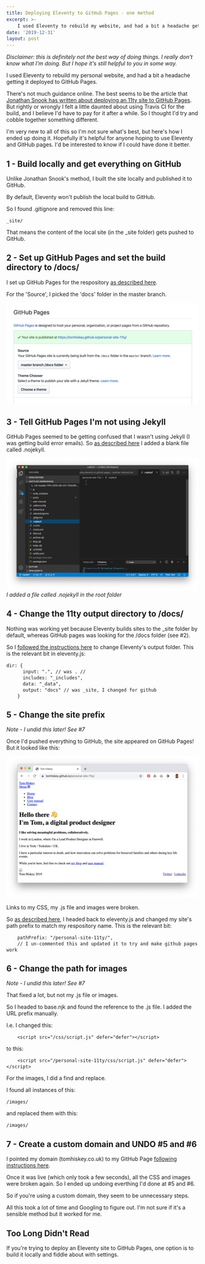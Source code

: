 ```yaml
---
title: Deploying Eleventy to GitHub Pages - one method
excerpt: >- 
    I used Eleventy to rebuild my website, and had a bit a headache getting it deployed...
date: '2019-12-31'
layout: post
---
```


*Disclaimer: this is definitely not the best way of doing things. I really don't know what I'm doing. But I hope it's still helpful to you in some way.*

I used Eleventy to rebuild my personal website, and had a bit a headache getting it deployed to GitHub Pages. 

There's not much guidance online. The best seems to be the article that [Jonathan Snook has written about deploying an 11ty site to GitHub Pages](https://snook.ca/archives/servers/deploying-11ty-to-gh-pages). But rightly or wrongly I felt a little daunted about using Travis CI for the build, and I believe I'd have to pay for it after a while. So I thought I'd try and cobble together something different.

I'm very new to all of this so I'm not sure what's best, but here's how I ended up doing it. Hopefully it's helpful for anyone hoping to use Eleventy and GitHub pages. I'd be interested to know if I could have done it better.

## 1 - Build locally and get everything on GitHub

Unlike Jonathan Snook's method, I built the site locally and published it to GitHub.

By default, Eleventy won't publish the local build to GitHub.

So I found .gitignore and removed this line:

```
_site/
```

That means the content of the local site (in the _site folder) gets pushed to GitHub.

## 2 - Set up GitHub Pages and set the build directory to /docs/

I set up GitHub Pages for the respository [as described here](https://guides.github.com/features/pages/).

For the 'Source', I picked the 'docs' folder in the master branch.

![GitHub Pages settings](/images/github-pages-settings.png)

## 3 - Tell GitHub Pages I'm not using Jekyll 

GitHub Pages seemed to be getting confused that I wasn't using Jekyll (I was getting build error emails). So [as described here](https://help.github.com/en/github/working-with-github-pages/about-github-pages#static-site-generators) I added a blank file called .nojekyll. 

![Adding .nojekyll file](/images/nojekyll.png)<em>I added a file called .nojekyll in the root folder</em>

## 4 - Change the 11ty output directory to /docs/

Nothing was working yet because Eleventy builds sites to the _site folder by default, whereas GitHub pages was looking for the /docs folder (see #2).

So I [followed the instructions here](https://v0-7-1.11ty.dev/docs/config/#output-directory) to change Eleventy's output folder. This is the relevant bit in eleventy.js:

```
dir: {
      input: ".", // was . //
      includes: "_includes",
      data: "_data",
      output: "docs" // was _site, I changed for github
    }
```

## 5 - Change the site prefix

<Em>Note - I undid this later! See #7 </em>

Once I'd pushed everything to GitHub, the site appeared on GitHub Pages! But it looked like this:

![Adding .nojekyll file](/images/eleventy-github-pages-site-prefix.png)

Links to my CSS, my .js file and images were broken. 

So [as described here](https://v0-7-1.11ty.dev/docs/config/#deploy-to-a-subdirectory-with-a-path-prefix), I headed back to eleventy.js and changed my site's path prefix to match my respository name. This is the relevant bit:

```
    pathPrefix: "/personal-site-11ty/",  
    // I un-commented this and updated it to try and make github pages work
```

## 6 - Change the path for images

<Em>Note - I undid this later! See #7 </em>

That fixed a lot, but not my .js file or images. 

So I headed to base.njk and found the reference to the .js file. I added the URL prefix manually.

I.e. I changed this:
```
    <script src="/css/script.js" defer="defer"></script>
```
to this:
```
    <script src="/personal-site-11ty/css/script.js" defer="defer"></script>
```

For the images, I did a find and replace.

I found all instances of this:
```
/images/
```

and replaced them with this:
```
/images/
```

## 7 - Create a custom domain and UNDO #5 and #6

I pointed my domain (tomhiskey.co.uk) to my GitHub Page [following instructions here](https://help.github.com/en/github/working-with-github-pages/configuring-a-custom-domain-for-your-github-pages-site). 

Once it was live (which only took a few seconds), all the CSS and images were broken again. So I ended up undoing everthing I'd done at #5 and #6.

So if you're using a custom domain, they seem to be unnecessary steps. 

All this took a lot of time and Googling to figure out. I'm not sure if it's a sensible method but it worked for me. 

## Too Long Didn't Read

If you're trying to deploy an Eleventy site to GitHub Pages, one option is to build it locally and fiddle about with settings.



